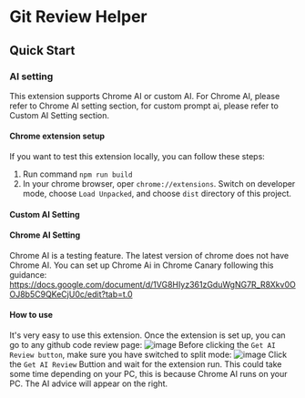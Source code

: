 # Git Review Helper

## Quick Start

### AI setting
This extension supports Chrome AI or custom AI. For Chrome AI, please refer to Chrome AI setting section, for custom prompt ai, please refer to Custom AI Setting section.
#### Chrome extension setup
If you want to test this extension locally, you can follow these steps:
1. Run command `npm run build`
2. In your chrome browser, oper `chrome://extensions`. Switch on developer mode, choose `Load Unpacked`, and choose `dist` directory of this project. 
#### Custom AI Setting
#### Chrome AI Setting
Chrome AI is a testing feature. The latest version of chrome does not have Chrome AI.
You can set up Chrome Ai in Chrome Canary following this guidance: https://docs.google.com/document/d/1VG8HIyz361zGduWgNG7R_R8Xkv0OOJ8b5C9QKeCjU0c/edit?tab=t.0
#### How to use
It's very easy to use this extension. Once the extension is set up, you can go to any github code review page:
![image](https://github.com/user-attachments/assets/20bf2651-f1de-4647-8338-9ba943a3cd60)
Before clicking the `Get AI Review button`, make sure you have switched to split mode:
![image](https://github.com/user-attachments/assets/78a0239e-1bdf-4c11-b32f-d225584b2dd5)
Click the `Get AI Review` Buttion and wait for the extension run. This could take some time depending on your PC, this is because Chrome AI runs on your PC.
The AI advice will appear on the right.
